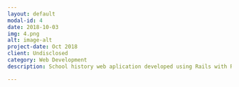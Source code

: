 ```yaml
---
layout: default
modal-id: 4
date: 2018-10-03
img: 4.png
alt: image-alt
project-date: Oct 2018
client: Undisclosed
category: Web Development
description: School history web aplication developed using Rails with React.js.

---
```

